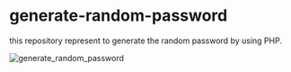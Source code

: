 # generate-random-password
this repository represent to generate the random password by using PHP.

![generate_random_password](https://user-images.githubusercontent.com/69725593/132907926-1671b0d5-e22e-49b7-8c66-7eea676b042c.png)
